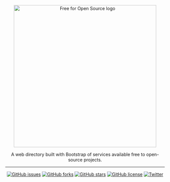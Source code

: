 <p align="center">
  <img src="https://patrickobriain.github.io/freeforopensource/assets/logo/main-green.svg" alt="Free for Open Source logo" width="450" />
  </p>
  
 <p align="center">A web directory built with Bootstrap of services available free to open-source projects.</p>
</p>

___

<p align="center">
  <a href="https://github.com/patrickobriain/freeforopensource/issues"><img alt="GitHub issues" src="https://img.shields.io/github/issues/patrickobriain/freeforopensource"></a>
  <a href="https://github.com/patrickobriain/freeforopensource/network"><img alt="GitHub forks" src="https://img.shields.io/github/forks/patrickobriain/freeforopensource"></a>
  <a href="https://github.com/patrickobriain/freeforopensource/stargazers"><img alt="GitHub stars" src="https://img.shields.io/github/stars/patrickobriain/freeforopensource"></a>
  <a href="https://github.com/patrickobriain/freeforopensource/blob/main/LICENSE"><img alt="GitHub license" src="https://img.shields.io/github/license/patrickobriain/freeforopensource"></a>
  <a href="https://twitter.com/intent/tweet?text=Wow:&url=https%3A%2F%2Fgithub.com%2Fpatrickobriain%2Ffreeforopensource"><img alt="Twitter" src="https://img.shields.io/twitter/url?style=social&url=https%3A%2F%2Fgithub.com%2Fpatrickobriain%2Ffreeforopensource"></a>

